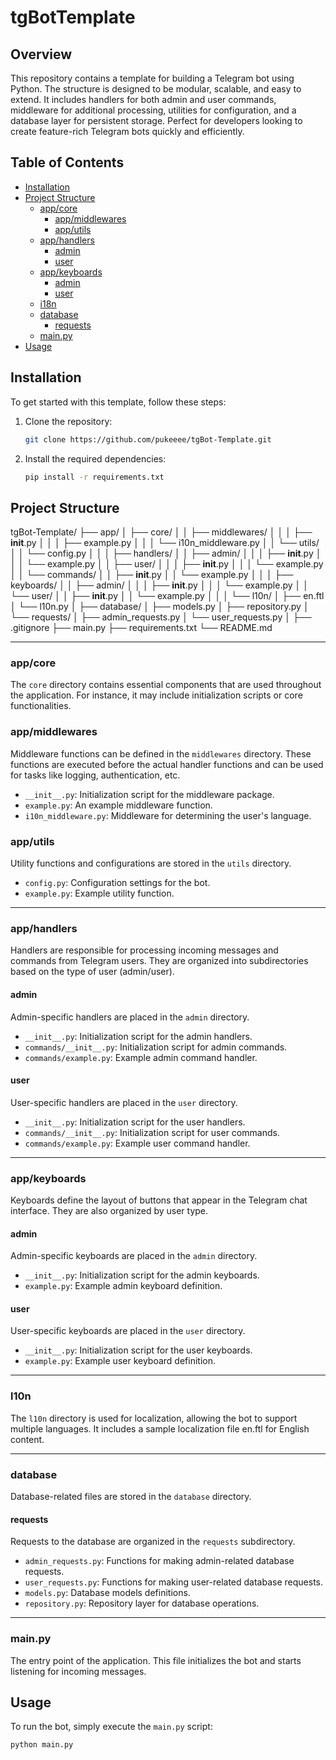 
# tgBotTemplate

## Overview
This repository contains a template for building a Telegram bot using Python. The structure is designed to be modular, scalable, and easy to extend. It includes handlers for both admin and user commands, middleware for additional processing, utilities for configuration, and a database layer for persistent storage. Perfect for developers looking to create feature-rich Telegram bots quickly and efficiently.

## Table of Contents
- [Installation](#installation)
- [Project Structure](#project-structure)
  - [app/core](#appcore)
    - [app/middlewares](#appmiddlewares)
    - [app/utils](#apputils)
  - [app/handlers](#apphandlers)
    - [admin](#admin)
    - [user](#user)
  - [app/keyboards](#appkeyboards)
    - [admin](#admin-1)
    - [user](#user-1)
  - [i18n](#i18n)
  - [database](#database)
    - [requests](#requests)
  - [main.py](#mainpy)
- [Usage](#usage)

## Installation
To get started with this template, follow these steps:

1. Clone the repository:
   ```bash
   git clone https://github.com/pukeeee/tgBot-Template.git
   ```

2. Install the required dependencies:
   ```bash
   pip install -r requirements.txt
   ```

## Project Structure

tgBot-Template/
├── app/
│   ├── core/
│   │   ├── middlewares/
│   │   │   ├── __init__.py
│   │   │   ├── example.py
│   │   │   └── i10n_middleware.py
│   │   └── utils/
│   │       └── config.py
│   │
│   ├── handlers/
│   │   ├── admin/
│   │   │   ├── __init__.py
│   │   │   └── example.py
│   │   ├── user/
│   │   │   ├── __init__.py
│   │   │   └── example.py
│   │   └── commands/
│   │       ├── __init__.py
│   │       └── example.py
│   │
│   ├── keyboards/
│   │   ├── admin/
│   │   │   ├── __init__.py
│   │   │   └── example.py
│   │   └── user/
│   │       ├── __init__.py
│   │       └── example.py
│   │
│   └── l10n/
│       ├── en.ftl
│       └── l10n.py
│
├── database/
│   ├── models.py
│   ├── repository.py
│   └── requests/
│       ├── admin_requests.py
│       └── user_requests.py
│
├── .gitignore
├── main.py
├── requirements.txt
└── README.md 

---

### app/core
The `core` directory contains essential components that are used throughout the application. For instance, it may include initialization scripts or core functionalities.

### app/middlewares
Middleware functions can be defined in the `middlewares` directory. These functions are executed before the actual handler functions and can be used for tasks like logging, authentication, etc.
- `__init__.py`: Initialization script for the middleware package.
- `example.py`: An example middleware function.
- `i10n_middleware.py`: Middleware for determining the user's language.

### app/utils
Utility functions and configurations are stored in the `utils` directory.
- `config.py`: Configuration settings for the bot.
- `example.py`: Example utility function.

---

### app/handlers
Handlers are responsible for processing incoming messages and commands from Telegram users. They are organized into subdirectories based on the type of user (admin/user).

#### admin
Admin-specific handlers are placed in the `admin` directory.
- `__init__.py`: Initialization script for the admin handlers.
- `commands/__init__.py`: Initialization script for admin commands.
- `commands/example.py`: Example admin command handler.

#### user
User-specific handlers are placed in the `user` directory.
- `__init__.py`: Initialization script for the user handlers.
- `commands/__init__.py`: Initialization script for user commands.
- `commands/example.py`: Example user command handler.

---

### app/keyboards
Keyboards define the layout of buttons that appear in the Telegram chat interface. They are also organized by user type.

#### admin
Admin-specific keyboards are placed in the `admin` directory.
- `__init__.py`: Initialization script for the admin keyboards.
- `example.py`: Example admin keyboard definition.

#### user
User-specific keyboards are placed in the `user` directory.
- `__init__.py`: Initialization script for the user keyboards.
- `example.py`: Example user keyboard definition.

---

### l10n
The `l10n` directory is used for localization, allowing the bot to support multiple languages. It includes a sample localization file en.ftl for English content.

---

### database
Database-related files are stored in the `database` directory.

#### requests
Requests to the database are organized in the `requests` subdirectory.
- `admin_requests.py`: Functions for making admin-related database requests.
- `user_requests.py`: Functions for making user-related database requests.
- `models.py`: Database models definitions.
- `repository.py`: Repository layer for database operations.

---

### main.py
The entry point of the application. This file initializes the bot and starts listening for incoming messages.

## Usage
To run the bot, simply execute the `main.py` script:
```bash
python main.py
```
